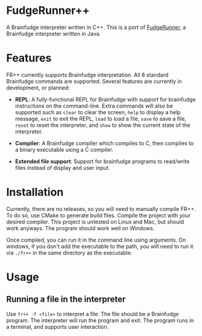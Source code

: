 # FudgeRunner++

A Brainfudge interpreter written in C++. This is a port of [FudgeRunner](https://github.com/trevin-j/FudgeRunner), a Brainfudge interpreter written in Java.

# Features

FR++ currently supports Brainfudge interpretation. All 8 standard Brainfudge commands are supported. Several features are currently in development, or planned:

* **REPL**: A fully-functional REPL for Brainfudge with support for brainfudge instructions on the command-line. Extra commands will also be supported such as `clear` to clear the screen, `help` to display a help message, `exit` to exit the REPL, `load` to load a file, `save` to save a file, `reset` to reset the interpreter, and `show` to show the current state of the interpreter.

* **Compiler**: A Brainfudge compiler which compiles to C, then compiles to a binary executable using a C compiler.

* **Extended file support**: Support for brainfudge programs to read/write files instead of display and user input.

# Installation

Currently, there are no releases, so you will need to manually compile FR++. To do so, use CMake to generate build files. Compile the project with your desired compiler. This project is untested on Linux and Mac, but should work anyways. The program should work well on Windows.

Once compiled, you can run it in the command line using arguments. On windows, if you don't add the executable to the path, you will need to run it via `./fr++` in the same directory as the executable.

# Usage

## Running a file in the interpreter

Use `fr++ -f <file>` to interpret a file. The file should be a Brainfudge program. The interpreter will run the program and exit. The program runs in a terminal, and supports user interaction.